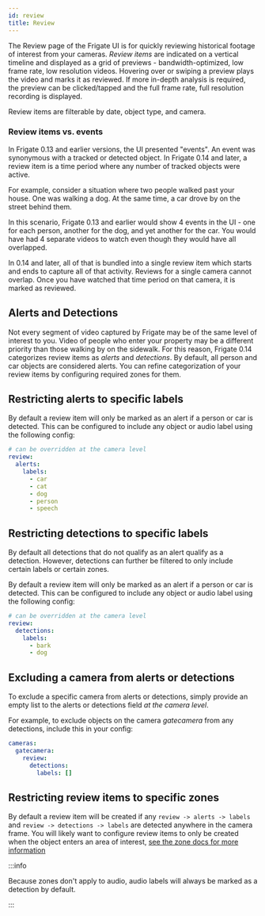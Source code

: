 ```yaml
---
id: review
title: Review
---
```


The Review page of the Frigate UI is for quickly reviewing historical footage of interest from your cameras. _Review items_ are indicated on a vertical timeline and displayed as a grid of previews - bandwidth-optimized, low frame rate, low resolution videos. Hovering over or swiping a preview plays the video and marks it as reviewed. If more in-depth analysis is required, the preview can be clicked/tapped and the full frame rate, full resolution recording is displayed.

Review items are filterable by date, object type, and camera.

### Review items vs. events

In Frigate 0.13 and earlier versions, the UI presented "events". An event was synonymous with a tracked or detected object. In Frigate 0.14 and later, a review item is a time period where any number of tracked objects were active.

For example, consider a situation where two people walked past your house. One was walking a dog. At the same time, a car drove by on the street behind them.

In this scenario, Frigate 0.13 and earlier would show 4 events in the UI - one for each person, another for the dog, and yet another for the car. You would have had 4 separate videos to watch even though they would have all overlapped.

In 0.14 and later, all of that is bundled into a single review item which starts and ends to capture all of that activity. Reviews for a single camera cannot overlap. Once you have watched that time period on that camera, it is marked as reviewed.

## Alerts and Detections

Not every segment of video captured by Frigate may be of the same level of interest to you. Video of people who enter your property may be a different priority than those walking by on the sidewalk. For this reason, Frigate 0.14 categorizes review items as _alerts_ and _detections_. By default, all person and car objects are considered alerts. You can refine categorization of your review items by configuring required zones for them.

## Restricting alerts to specific labels

By default a review item will only be marked as an alert if a person or car is detected. This can be configured to include any object or audio label using the following config:

```yaml
# can be overridden at the camera level
review:
  alerts:
    labels:
      - car
      - cat
      - dog
      - person
      - speech
```

## Restricting detections to specific labels

By default all detections that do not qualify as an alert qualify as a detection. However, detections can further be filtered to only include certain labels or certain zones.

By default a review item will only be marked as an alert if a person or car is detected. This can be configured to include any object or audio label using the following config:

```yaml
# can be overridden at the camera level
review:
  detections:
    labels:
      - bark
      - dog
```

## Excluding a camera from alerts or detections

To exclude a specific camera from alerts or detections, simply provide an empty list to the alerts or detections field _at the camera level_.

For example, to exclude objects on the camera _gatecamera_ from any detections, include this in your config:

```yaml
cameras:
  gatecamera:
    review:
      detections:
        labels: []
```

## Restricting review items to specific zones

By default a review item will be created if any `review -> alerts -> labels` and `review -> detections -> labels` are detected anywhere in the camera frame. You will likely want to configure review items to only be created when the object enters an area of interest, [see the zone docs for more information](./zones.md#restricting-alerts-and-detections-to-specific-zones)

:::info

Because zones don't apply to audio, audio labels will always be marked as a detection by default.

:::
